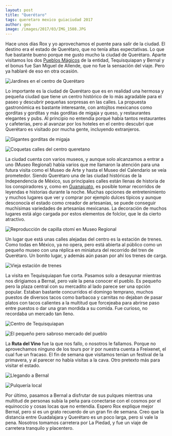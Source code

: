 ```yaml
---
layout: post
title: "Querétaro"
tags: queretaro mexico guiaciudad 2017
author: geo
image: /images/2017/03/IMG_1508.JPG
---
```


Hace unos días Rox y yo aprovechamos el puente para salir de la ciudad. El destino era el estado de Querétaro, que no tenía altas expectativas. Lo que fue bastante bueno porque me gusto mucho la ciudad de Querétaro. Aparte visitamos los dos [Pueblos Mágicos](/mexico-pueblos-magicos/) de la entidad, Tequisquiapan y Bernal y el bonus fue San Miguel de Allende, que no fue la sensación del viaje. Pero ya hablaré de eso en otra ocasión.

![Jardines en el centro de Querétaro](/images/2017/03/IMG_1503.JPG)

Lo importante es la ciudad de Querétaro que es en realidad una hermosa y pequeña ciudad que tiene un centro histórico de lo más agradable para el paseo y descubrir pequeñas sorpresas en las calles. La propuesta gastronómica es bastante interesante, con antojitos mexicanos como gorditas y gorditas y más gorditas de migaja y queso, y restaurantes elegantes y pubs. Al principio no entendía porqué había tantos restaurantes y cafeterías, pero al avanzar por los hoteles en el centro descubrí que Querétaro es visitado por mucha gente, incluyendo extranjeros.

![Gigantes gorditas de migaja](/images/2017/03/IMG_1561.JPG)

![Coquetas calles del centro queretano](/images/2017/03/IMG_1549.JPG)

La ciudad cuenta con varios museos, y aunque solo alcanzamos a entrar a uno (Museo Regional) había varios que me llamaron la atención para una futura visita como el Museo de Arte y hasta el Museo del Calendario se veía prometedor. Siendo Querétaro una de las ciudad históricas de la Independencia de México, sus principales calles están llenas de historia de los conspiradores y, como en [Guanajuato](/tag/guanajuato), es posible tomar recorridos de leyendas e historias durante la noche. Muchas opciones de entretenimiento y muchos lugares que ver y comprar por ejemplo dulces típicos y aunque desconocía el estado como creador de artesanías, se puede conseguir muchísimas variedades de artesanías mexicanas. La decoración de muchos lugares está algo cargada por estos elementos de folclor, que le da cierto atractivo.

![Reproducción de capilla otomí en Museo Regional](/images/2017/03/IMG_1522.JPG)

Un lugar que está unas calles alejadas del centro es la estación de trenes. Como todas en México, ya no opera, pero está abierta al público como un pequeño museo con una réplica en miniatura del recorrido del tren de Querétaro. Un bonito lugar, y además aún pasan por ahí los trenes de carga.

![Vieja estación de trenes](/images/2017/03/IMG_1584.JPG)

La visita en Tequisquiapan fue corta. Pasamos solo a desayunar mientras nos dirigiamos a Bernal, pero vale la pena conocer el pueblo. Es pequeño pero la plaza central con su mercadito al lado parece ser una opción popular. Estaban bastante concurridos el domingo temprano, muchos puestos de diversos tacos como barbacoa y carnitas no dejaban de pasar platos con tacos calientes a la multitud que forcejeaba para abrirse paso entre puestos o dar una gran mordida a su comida. Fue curioso, no recordaba un mercado tan lleno.

![Centro de Tequisquiapan](/images/2017/03/IMG_1619.JPG)

![El pequeño pero sabroso mercado del pueblo](/images/2017/03/IMG_1637.JPG)

La **Ruta del Vino** fue la que nos fallo, o nosotros le fallamos. Porque no aprovechamos ninguno de los tours por ir por nuestra cuenta a Freixenet, el cual fue un fracaso. El fin de semana que visitamos tenían un festival de la primavera, y al parecer no había visitas a la cava. Otro pretexto más para visitar el estado.

![Llegando a Bernal](/images/2017/03/IMG_1678.JPG)

![Pulquería local](/images/2017/03/IMG_1704.JPG)

Por último, pasamos a Bernal a disfrutar de sus pulques mientras una multitud de personas subía la peña para conectarse con el cosmos por el equinoccio y cosas locas que no entendía. Espero Rox explique mejor Bernal, pero si es un grato recuerdo de un gran fin de semana. Creo que la distancia entre Guadalajara y Querétaro es un poco larga, pero si vale la pena. Nosotros tomamos carretera por La Piedad, y fue un viaje de carretera tranquilo y placentero.
